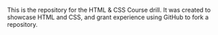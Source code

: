 This is the repository for the HTML & CSS Course drill. 
It was created to showcase HTML and CSS, and grant experience using GitHub to fork a repository.
